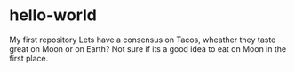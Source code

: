 # hello-world
My first repository
Lets have a consensus on Tacos, wheather they taste great on Moon or on Earth? Not sure if its a good idea to eat on Moon in the first place.

